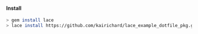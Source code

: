 #### Install
```bash
> gem install lace 
> lace install https://github.com/kairichard/lace_example_dotfile_pkg.git osx
```
